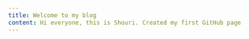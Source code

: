 ```yaml
---
title: Welcome to my blog
content: Hi everyone, this is Shouri. Created my first GitHub page
---
```


